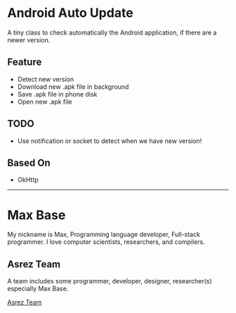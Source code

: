 # Android Auto Update

A tiny class to check automatically the Android application, if there are a newer version.

## Feature

- Detect new version
- Download new .apk file in background
- Save .apk file in phone disk
- Open new .apk file

## TODO

- Use notification or socket to detect when we have new version!

## Based On

- OkHttp

---------

# Max Base

My nickname is Max, Programming language developer, Full-stack programmer. I love computer scientists, researchers, and compilers.

## Asrez Team

A team includes some programmer, developer, designer, researcher(s) especially Max Base.

[Asrez Team](https://www.asrez.com/)
